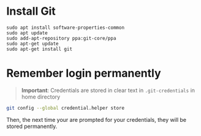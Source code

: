 # Install Git
```
sudo apt install software-properties-common
sudo apt update
sudo add-apt-repository ppa:git-core/ppa
sudo apt-get update
sudo apt-get install git
```

# Remember login permanently

> **Important**: Credentials are stored in clear text in `.git-credentials` in home directory

```sh
git config --global credential.helper store
```

Then, the next time your are prompted for your credentials, they will be stored permanently.
